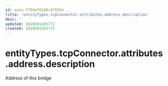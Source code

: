 ```yaml
---
id: auto-178daf61d6c47935e
title: 'entityTypes.tcpConnector.attributes.address.description'
desc: ''
updated: 1618581265772
created: 1618581265772
---
```

# entityTypes.tcpConnector.attributes.address.description

Address of this bridge